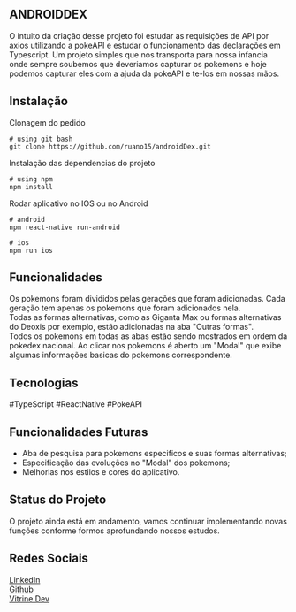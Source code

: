 ## ANDROIDDEX

O intuito da criação desse projeto foi estudar as requisições de API por axios utilizando a pokeAPI e estudar o funcionamento das declarações em Typescript. Um projeto simples que nos transporta para nossa infancia onde sempre soubemos que deveriamos capturar os pokemons e hoje podemos capturar eles com a ajuda da pokeAPI e te-los em nossas mãos.

## Instalação

Clonagem do pedido

```Clonar o projeto
# using git bash
git clone https://github.com/ruano15/androidDex.git
```

Instalação das dependencias do projeto

```instalar as dependencias
# using npm
npm install
```

Rodar aplicativo no IOS ou no Android

```rodar aplicativo
# android
npm react-native run-android
```

```rodar aplicativo
# ios
npm run ios
```

## Funcionalidades

Os pokemons foram divididos pelas gerações que foram adicionadas. Cada geração tem apenas os pokemons que foram adicionados nela.<br/>
Todas as formas alternativas, como as Giganta Max ou formas alternativas do Deoxis por exemplo, estão adicionadas na aba "Outras formas".<br/>
Todos os pokemons em todas as abas estão sendo mostrados em ordem da pokedex nacional.
Ao clicar nos pokemons é aberto um "Modal" que exibe algumas informações basicas do pokemons correspondente.

## Tecnologias

#TypeScript #ReactNative #PokeAPI

## Funcionalidades Futuras

* Aba de pesquisa para pokemons especificos e suas formas alternativas;<br/>
* Especificação das evoluções no "Modal" dos pokemons;<br/>
* Melhorias nos estilos e cores do aplicativo.

## Status do Projeto

O projeto ainda está em andamento, vamos continuar implementando novas funções conforme formos aprofundando nossos estudos.

## Redes Sociais

[LinkedIn](https://www.linkedin.com/in/lucasruano/)<br/>
[Github](https://github.com/ruano15)<br/>
[Vitrine Dev](https://cursos.alura.com.br/vitrinedev/lucas-ruano15)<br/>